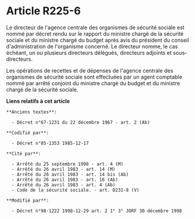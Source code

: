 # Article R225-6

Le directeur de l'agence centrale des organismes de sécurité sociale est nommé par décret rendu sur le rapport du ministre
chargé de la sécurité sociale et du ministre chargé du budget après avis du président du conseil d'administration de
l'organisme concerné. Le directeur nomme, le cas échéant, un ou plusieurs directeurs délégués, directeurs adjoints et sous-
directeurs.

Les opérations de recettes et de dépenses de l'agence centrale des organismes de sécurité sociale sont effectuées par un
agent comptable nommé par arrêté conjoint du ministre chargé du budget et du ministre chargé de la sécurité sociale.

**Liens relatifs à cet article**

	**Anciens textes**:

	  - Décret n°67-1231 du 22 décembre 1967 - art. 2 (Ab)

	**Codifié par**:

	  - Décret n°85-1353 1985-12-17

	**Cité par**:

	  - Arrêté du 25 septembre 1998 - art. 4 (M)
	  - Arrêté du 26 avril 1983 - art. 14 (M)
	  - Arrêté du 26 avril 1983 - art. 14 bis (Ab)
	  - Arrêté du 26 avril 1983 - art. 16 (Ab)
	  - Arrêté du 26 avril 1983 - art. 4 (Ab)
	  - Code de la sécurité sociale. - art. D231-8 (V)

	**Modifié par**:

	  - Décret n°98-1222 1998-12-29 art. 2 1° 3° JORF 30 décembre 1998
